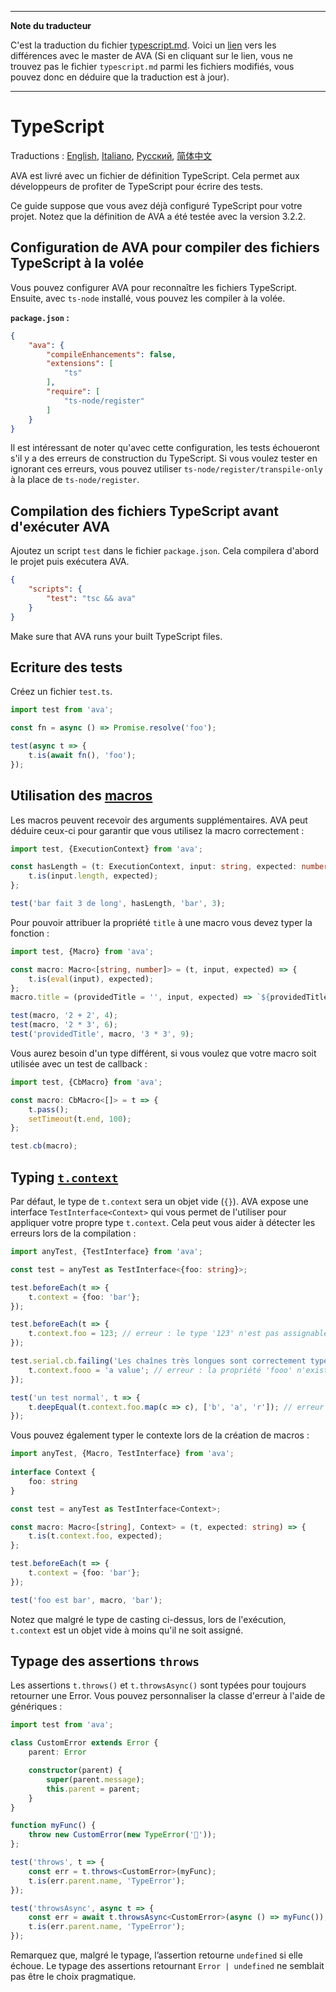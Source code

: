 ___
**Note du traducteur**

C'est la traduction du fichier [typescript.md](https://github.com/avajs/ava/blob/master/docs/recipes/typescript.md). Voici un [lien](https://github.com/avajs/ava/compare/84d8fff84cbf01a994a8f2ce520a2742dc79b14f...master#diff-60cce07a584082115d230f2e3d571ad6) vers les différences avec le master de AVA (Si en cliquant sur le lien, vous ne trouvez pas le fichier `typescript.md` parmi les fichiers modifiés, vous pouvez donc en déduire que la traduction est à jour).
___
# TypeScript

Traductions : [English](https://github.com/avajs/ava/blob/master/docs/recipes/typescript.md), [Italiano](https://github.com/avajs/ava-docs/blob/master/it_IT/docs/recipes/typescript.md), [Русский](https://github.com/avajs/ava-docs/blob/master/ru_RU/docs/recipes/typescript.md), [简体中文](https://github.com/avajs/ava-docs/blob/master/zh_CN/docs/recipes/typescript.md)

AVA est livré avec un fichier de définition TypeScript. Cela permet aux développeurs de profiter de TypeScript pour écrire des tests.

Ce guide suppose que vous avez déjà configuré TypeScript pour votre projet. Notez que la définition de AVA a été testée avec la version 3.2.2.

## Configuration de AVA pour compiler des fichiers TypeScript à la volée

Vous pouvez configurer AVA pour reconnaître les fichiers TypeScript. Ensuite, avec `ts-node` installé, vous pouvez les compiler à la volée.

**`package.json` :**

```json
{
	"ava": {
		"compileEnhancements": false,
		"extensions": [
			"ts"
		],
		"require": [
			"ts-node/register"
		]
	}
}
```

Il est intéressant de noter qu'avec cette configuration, les tests échoueront s'il y a des erreurs de construction du TypeScript. Si vous voulez tester en ignorant ces erreurs, vous pouvez utiliser `ts-node/register/transpile-only` à la place de `ts-node/register`.

## Compilation des fichiers TypeScript avant d'exécuter AVA

Ajoutez un script `test` dans le fichier `package.json`. Cela compilera d'abord le projet puis exécutera AVA.

```json
{
	"scripts": {
		"test": "tsc && ava"
	}
}
```

Make sure that AVA runs your built TypeScript files.

## Ecriture des tests

Créez un fichier `test.ts`.

```ts
import test from 'ava';

const fn = async () => Promise.resolve('foo');

test(async t => {
	t.is(await fn(), 'foo');
});
```

## Utilisation des [macros](../01-writing-tests.md#réutilisation-de-test-logique-à-travers-des-macros)

Les macros peuvent recevoir des arguments supplémentaires. AVA peut déduire ceux-ci pour garantir que vous utilisez la macro correctement :

```ts
import test, {ExecutionContext} from 'ava';

const hasLength = (t: ExecutionContext, input: string, expected: number) => {
	t.is(input.length, expected);
};

test('bar fait 3 de long', hasLength, 'bar', 3);
```

Pour pouvoir attribuer la propriété `title` à une macro vous devez typer la fonction :

```ts
import test, {Macro} from 'ava';

const macro: Macro<[string, number]> = (t, input, expected) => {
	t.is(eval(input), expected);
};
macro.title = (providedTitle = '', input, expected) => `${providedTitle} ${input} = ${expected}`.trim();

test(macro, '2 + 2', 4);
test(macro, '2 * 3', 6);
test('providedTitle', macro, '3 * 3', 9);
```

Vous aurez besoin d'un type différent, si vous voulez que votre macro soit utilisée avec un test de callback :

```ts
import test, {CbMacro} from 'ava';

const macro: CbMacro<[]> = t => {
	t.pass();
	setTimeout(t.end, 100);
};

test.cb(macro);
```

## Typing [`t.context`](../01-writing-tests.md#tester-le-contexte)

Par défaut, le type de `t.context` sera un objet vide (`{}`). AVA expose une interface `TestInterface<Context>` qui vous permet de l'utiliser pour appliquer votre propre type `t.context`. Cela peut vous aider à détecter les erreurs lors de la compilation :

```ts
import anyTest, {TestInterface} from 'ava';

const test = anyTest as TestInterface<{foo: string}>;

test.beforeEach(t => {
	t.context = {foo: 'bar'};
});

test.beforeEach(t => {
	t.context.foo = 123; // erreur : le type '123' n'est pas assignable au type 'string'
});

test.serial.cb.failing('Les chaînes très longues sont correctement typées', t => {
	t.context.fooo = 'a value'; // erreur : la propriété 'fooo' n'existe pas sur le type ''
});

test('un test normal', t => {
	t.deepEqual(t.context.foo.map(c => c), ['b', 'a', 'r']); // erreur : La propriété 'map' n'existe pas sur le type 'string'
});
```

Vous pouvez également typer le contexte lors de la création de macros :

```ts
import anyTest, {Macro, TestInterface} from 'ava';
 
interface Context {
	foo: string
}

const test = anyTest as TestInterface<Context>;

const macro: Macro<[string], Context> = (t, expected: string) => {
	t.is(t.context.foo, expected);
};

test.beforeEach(t => {
	t.context = {foo: 'bar'};
});

test('foo est bar', macro, 'bar');
```

Notez que malgré le type de casting ci-dessus, lors de l'exécution, `t.context` est un objet vide à moins qu'il ne soit assigné.

## Typage des assertions `throws`

Les assertions `t.throws()` et `t.throwsAsync()` sont typées pour toujours retourner une Error. Vous pouvez personnaliser la classe d'erreur à l'aide de génériques :

```ts
import test from 'ava';

class CustomError extends Error {
	parent: Error

	constructor(parent) {
		super(parent.message);
		this.parent = parent;
	}
}

function myFunc() {
	throw new CustomError(new TypeError('🙈'));
};

test('throws', t => {
	const err = t.throws<CustomError>(myFunc);
	t.is(err.parent.name, 'TypeError');
});

test('throwsAsync', async t => {
	const err = await t.throwsAsync<CustomError>(async () => myFunc());
	t.is(err.parent.name, 'TypeError');
});
```

Remarquez que, malgré le typage, l’assertion retourne `undefined` si elle échoue. Le typage des assertions retournant `Error | undefined` ne semblait pas être le choix pragmatique.
